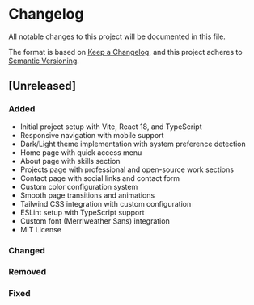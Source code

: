 # Changelog

All notable changes to this project will be documented in this file.

The format is based on [Keep a Changelog](https://keepachangelog.com/en/1.1.0/),
and this project adheres to [Semantic Versioning](https://semver.org/spec/v2.0.0.html).

## [Unreleased]

### Added
- Initial project setup with Vite, React 18, and TypeScript
- Responsive navigation with mobile support
- Dark/Light theme implementation with system preference detection
- Home page with quick access menu
- About page with skills section
- Projects page with professional and open-source work sections
- Contact page with social links and contact form
- Custom color configuration system
- Smooth page transitions and animations
- Tailwind CSS integration with custom configuration
- ESLint setup with TypeScript support
- Custom font (Merriweather Sans) integration
- MIT License

### Changed

### Removed

### Fixed